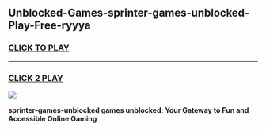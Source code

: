 
## Unblocked-Games-sprinter-games-unblocked-Play-Free-ryyya
<h3>
<a href="https://premium76.site?title=sprinter-games-unblocked&ref=10A">CLICK TO PLAY</a></h3>
<hr>

<h3>
<a href="https://premium76.site?title=sprinter-games-unblocked&ref=10A">CLICK 2 PLAY</a>
  
</h3>

<a href="https://premium76.site?title=sprinter-games-unblocked&ref=10A"><img src="https://clearcache.store/games.png"></a>


**sprinter-games-unblocked games unblocked: Your Gateway to Fun and Accessible Online Gaming**
